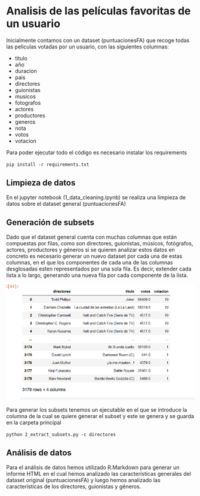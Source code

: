 # Analisis de las películas favoritas de un usuario
Inicialmente contamos con un dataset (puntuacionesFA) que recoge todas las peliculas votadas por un usuario, con las siguientes columnas:

- titulo
- año          
- duracion       
- pais           
- directores     
- guionistas     
- musicos        
- fotografos     
- actores        
- productores    
- generos        
- nota           
- votos          
- votacion

Para poder ejecutar todo el código es necesario instalar los requirements

`pip install -r requirements.txt`

## Limpieza de datos
En el jupyter notebook (1_data_cleaning.ipynb) se realiza una limpieza de datos sobre el dataset general (puntuacionesFA)

## Generación de subsets
Dado que el dataset general cuenta con muchas columnas que están compuestas por filas, como son directores, guionistas, músicos, fotógrafos, actores, productores y géneros 
si se quieren analizar estos datos en concreto es necesario generar un nuevo dataset por cada una de estas columnas, en el que los componentes de cada una de las columnas 
desglosadas esten representados por una sola fila. Es decir, extender cada lista a lo largo, generando una nueva fila por cada componente de la lista.

![Error de imagen](https://github.com/maryskal/FA_data_analysis/blob/main/image.png?raw=true)

Para generar los subsets tenemos un ejecutable en el que se introduce la columna de la cual se quiere generar el subset y este se genera y se guarda en la carpeta principal

`python 2_extract_subsets.py -c directores`

## Análisis de datos
Para el análisis de datos hemos utilizado R.Markdown para generar un informe HTML en el cual hemos analizado las características generales del dataset original (puntuacionesFA) y luego hemos analizado las características de los directores, guionistas y géneros.
